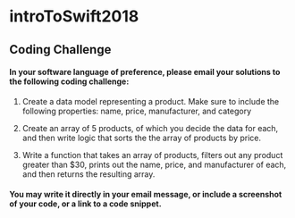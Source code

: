 # introToSwift2018

## Coding Challenge

#### In your software language of preference, please email your solutions to the following coding challenge:

1) Create a data model representing a product. Make sure to include the following properties: 
   name, price, manufacturer, and category
   
2) Create an array of 5 products, of which you decide the data for each, and then write logic that sorts the the array of products by price.

3) Write a function that takes an array of products, filters out any product greater than $30, prints out the name, price, and manufacturer of each, and then returns the resulting array.

#### You may write it directly in your email message, or include a screenshot of your code, or a link to a code snippet.

